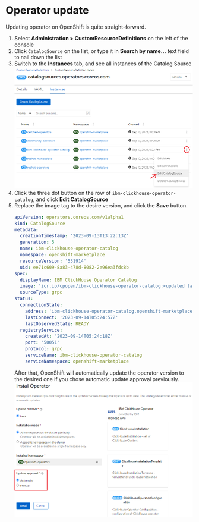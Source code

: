 # Operator update

Updating operator on OpenShift is quite straight-forward.

1. Select **Administration > CustomResourceDefinitions** on the left of the console
1. Click ```CatalogSource``` on the list, or type it in **Search by name...** text field to nail down the list
1. Switch to the **Instances** tab, and see all instances of the Catalog Source\
    ![edit-catalog-source](./img/edit-catalog-source.png)
1. Click the three dot button on the row of ```ibm-clickhouse-operator-catalog```, and click **Edit CatalogSource**
1. Replace the image tag to the desire version, and click the **Save** button.
    ```yaml
    apiVersion: operators.coreos.com/v1alpha1
    kind: CatalogSource
    metadata:
      creationTimestamp: '2023-09-13T13:22:13Z'
      generation: 5
      name: ibm-clickhouse-operator-catalog
      namespace: openshift-marketplace
      resourceVersion: '531914'
      uid: ee71c609-8a83-478d-8082-2e96ea3fdc8b
    spec:
      displayName: IBM ClickHouse Operator Catalog
      image: 'icr.io/cpopen/ibm-clickhouse-operator-catalog:<updated tag>'
      sourceType: grpc
    status:
      connectionState:
        address: 'ibm-clickhouse-operator-catalog.openshift-marketplace.svc:50051'
        lastConnect: '2023-09-14T05:24:57Z'
        lastObservedState: READY
      registryService:
        createdAt: '2023-09-14T05:24:18Z'
        port: '50051'
        protocol: grpc
        serviceName: ibm-clickhouse-operator-catalog
        serviceNamespace: openshift-marketplace
    ```
    After that, OpenShift will automatically update the operator version to the desired one if you chose automatic update approval previously.
    ![automatic-update-approval](./img/automatic-update-approval.png)
